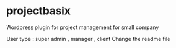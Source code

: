 projectbasix
============

Wordpress plugin for project management for small company 

User type : super admin , manager , client 
Change the readme file
